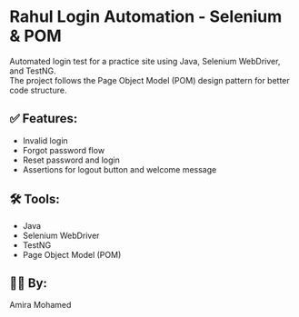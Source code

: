 # Rahul Login Automation - Selenium & POM

Automated login test for a practice site using Java, Selenium WebDriver, and TestNG.  
The project follows the Page Object Model (POM) design pattern for better code structure.

## ✅ Features:
- Invalid login
- Forgot password flow
- Reset password and login
- Assertions for logout button and welcome message

## 🛠 Tools:
- Java
- Selenium WebDriver
- TestNG
- Page Object Model (POM)

## 👩‍💻 By:
Amira Mohamed
